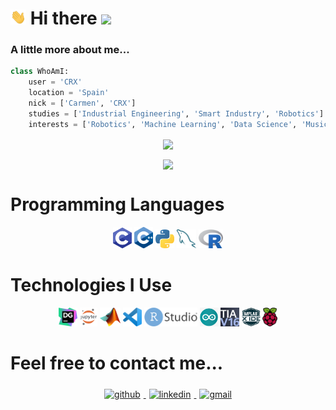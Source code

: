 # <img src="https://raw.githubusercontent.com/ABSphreak/ABSphreak/master/gifs/Hi.gif" width="25px"> Hi there ![](https://komarev.com/ghpvc/?username=crxcrm&color=blueviolet)


### A little more about me...

```python
class WhoAmI:
 	user = 'CRX'
	location = 'Spain'
	nick = ['Carmen', 'CRX']
	studies = ['Industrial Engineering', 'Smart Industry', 'Robotics']
	interests = ['Robotics', 'Machine Learning', 'Data Science', 'Music']
```
<a href="https://github.com/anuraghazra/languages_show">
<p align="center">
  <img align="center" src="https://languages-show-no40nfegu-crxcrm.vercel.app/api/?username=crxcrm&count_private=true&theme=midnight-purple" />
</a>

<a href="https://github.com/anuraghazra/languages_show">
<p align="center">
  <img align="center" src="https://languages-show-no40nfegu-crxcrm.vercel.app/api/top-langs/?username=crxcrm&layout=compact&langs_count=6&count_private=true&theme=midnight-purple&hide=javascript,shell" />
</a>

# Programming Languages
<p align="center"> <img src = 'https://github.com/crxcrm/crxcrm/blob/bab3c8c676345dcf74b30daeb4c8153bd12dc28e/C.png' width='30'/> <img src = 'https://github.com/crxcrm/crxcrm/blob/bab3c8c676345dcf74b30daeb4c8153bd12dc28e/Cpp.png' width='30'/> <img src = 'https://github.com/crxcrm/crxcrm/blob/bab3c8c676345dcf74b30daeb4c8153bd12dc28e/python.png' height='30'/>  <img src = 'https://github.com/crxcrm/crxcrm/blob/bab3c8c676345dcf74b30daeb4c8153bd12dc28e/mysql.png' height='30'/> <img src = 'https://github.com/crxcrm/crxcrm/blob/bab3c8c676345dcf74b30daeb4c8153bd12dc28e/R.png' height='30'/> 
 
 # Technologies I Use
<p align="center"> <img src = 'https://github.com/crxcrm/crxcrm/blob/bab3c8c676345dcf74b30daeb4c8153bd12dc28e/datagrip.png' width='30'/>  <img src = 'https://github.com/crxcrm/crxcrm/blob/bab3c8c676345dcf74b30daeb4c8153bd12dc28e/jupyter.png' height='30'/> <img src = 'https://github.com/crxcrm/crxcrm/blob/bab3c8c676345dcf74b30daeb4c8153bd12dc28e/matlab.png' height='30'/> <img src = 'https://github.com/crxcrm/crxcrm/blob/bab3c8c676345dcf74b30daeb4c8153bd12dc28e/VSC.png' height='30'/> <img src = 'https://github.com/crxcrm/crxcrm/blob/54010df89ea21afd527070267c90c5dc71910e9d/rstudio.png' height='30'/> <img src = 'https://github.com/crxcrm/crxcrm/blob/bab3c8c676345dcf74b30daeb4c8153bd12dc28e/arduino.png' height='30'/> <img src = 'https://github.com/crxcrm/crxcrm/blob/84e15088e45a20a97499ec079257ca6b8e57a4e8/tiaportal.jpeg' height='30'/> <img src = 'https://github.com/crxcrm/crxcrm/blob/139bab6623b77e14eb3565a901ba4ee5bba70eae/mplab.jpeg' height='30'/>  <img src = 'https://github.com/crxcrm/crxcrm/blob/40a4db2f52ae629d3cf4044cfb16ac365e7ae4de/raspberry.svg' height='30'/> 
 
 

 
# Feel free to contact me...

<p align="center">
	<a href="https://github.com/crxcrm" target="_blank">
		<img alt="github" src="https://img.icons8.com/stickers/344/github.png" style="padding: 5px;" width="10%">
	</a>
	<a href="https://www.linkedin.com/in/maria-del-carmen-rubiales-mena/" target="_blank">
		<img alt="linkedin" src="https://img.icons8.com/stickers/344/linkedin.png" style="padding: 5px;" width="10%">
	</a>
	<a href="mailto:carmenrubialesmena@gmail.com" target="_blank">
		<img alt="gmail" src="https://img.icons8.com/stickers/344/gmail-login.png" style="padding: 5px;" width="10%">
	</a>
</p>


